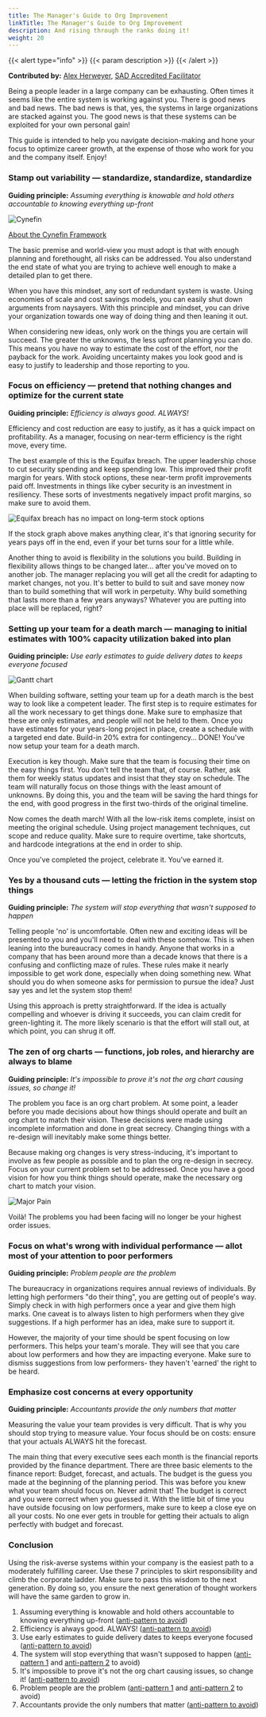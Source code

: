 ```yaml
---
title: The Manager's Guide to Org Improvement
linkTitle: The Manager's Guide to Org Improvement
description: And rising through the ranks doing it!
weight: 20
---
```


{{< alert type="info" >}}
{{< param description >}}
{{< /alert >}}

**Contributed by:** [Alex Herweyer](https://medium.com/@alexherweyer/the-managers-guide-to-slowly-killing-your-org-31b5768ac1d5), [SAD Accredited Facilitator](/certifications/advanced-certifications/#scaled-agile-dev-ops-accredited-facilitators)

Being a people leader in a large company can be exhausting. Often times it seems like the entire system is working against you. There is good news and bad news. The bad news is that, yes, the systems in large organizations are stacked against you. The good news is that these systems can be exploited for your own personal gain!

This guide is intended to help you navigate decision-making and hone your focus to optimize career growth, at the expense of those who work for you and the company itself. Enjoy!

### Stamp out variability — standardize, standardize, standardize

**Guiding principle:** *Assuming everything is knowable and hold others accountable to knowing everything up-front*

![Cynefin](/images/cynefin.png)

[About the Cynefin Framework](https://thecynefin.co/about-us/about-cynefin-framework/)

The basic premise and world-view you must adopt is that with enough planning and forethought, all risks can be addressed. You also understand the end state of what you are trying to achieve well enough to make a detailed plan to get there.

When you have this mindset, any sort of redundant system is waste. Using economies of scale and cost savings models, you can easily shut down arguments from naysayers. With this principle and mindset, you can drive your organization towards one way of doing thing and then leaning it out.

When considering new ideas, only work on the things you are certain will succeed. The greater the unknowns, the less upfront planning you can do. This means you have no way to estimate the cost of the effort, nor the payback for the work. Avoiding uncertainty makes you look good and is easy to justify to leadership and those reporting to you.

### Focus on efficiency — pretend that nothing changes and optimize for the current state

**Guiding principle:** *Efficiency is always good. ALWAYS!*

Efficiency and cost reduction are easy to justify, as it has a quick impact on profitability. As a manager, focusing on near-term efficiency is the right move, every time.

The best example of this is the Equifax breach. The upper leadership chose to cut security spending and keep spending low. This improved their profit margin for years. With stock options, these near-term profit improvements paid off. Investments in things like cyber security is an investment in resiliency. These sorts of investments negatively impact profit margins, so make sure to avoid them.

![Equifax breach has no impact on long-term stock options](/images/equifax.png)

If the stock graph above makes anything clear, it's that ignoring security for years pays off in the end, even if your bet turns sour for a little while.

Another thing to avoid is flexibility in the solutions you build. Building in flexibility allows things to be changed later… after you've moved on to another job. The manager replacing you will get all the credit for adapting to market changes, not you. It's better to build to suit and save money now than to build something that will work in perpetuity. Why build something that lasts more than a few years anyways? Whatever you are putting into place will be replaced, right?

### Setting up your team for a death march — managing to initial estimates with 100% capacity utilization baked into plan

**Guiding principle:** *Use early estimates to guide delivery dates to keeps everyone focused*

![Gantt chart](/images/gantt.png)

When building software, setting your team up for a death march is the best way to look like a competent leader. The first step is to require estimates for all the work necessary to get things done. Make sure to emphasize that these are only estimates, and people will not be held to them. Once you have estimates for your years-long project in place, create a schedule with a targeted end date. Build-in 20% extra for contingency… DONE! You've now setup your team for a death march.

Execution is key though. Make sure that the team is focusing their time on the easy things first. You don't tell the team that, of course. Rather, ask them for weekly status updates and insist that they stay on schedule. The team will naturally focus on those things with the least amount of unknowns. By doing this, you and the team will be saving the hard things for the end, with good progress in the first two-thirds of the original timeline.

Now comes the death march! With all the low-risk items complete, insist on meeting the original schedule. Using project management techniques, cut scope and reduce quality. Make sure to require overtime, take shortcuts, and hardcode integrations at the end in order to ship.

Once you've completed the project, celebrate it. You've earned it.

### Yes by a thousand cuts — letting the friction in the system stop things

**Guiding principle:** *The system will stop everything that wasn't supposed to happen*

Telling people 'no' is uncomfortable. Often new and exciting ideas will be presented to you and you'll need to deal with these somehow. This is when leaning into the bureaucracy comes in handy. Anyone that works in a company that has been around more than a decade knows that there is a confusing and conflicting maze of rules. These rules make it nearly impossible to get work done, especially when doing something new. What should you do when someone asks for permission to pursue the idea? Just say yes and let the system stop them!

Using this approach is pretty straightforward. If the idea is actually compelling and whoever is driving it succeeds, you can claim credit for green-lighting it. The more likely scenario is that the effort will stall out, at which point, you can shrug it off.

### The zen of org charts — functions, job roles, and hierarchy are always to blame

**Guiding principle:** *It's impossible to prove it's not the org chart causing issues, so change it!*

The problem you face is an org chart problem. At some point, a leader before you made decisions about how things should operate and built an org chart to match their vision. These decisions were made using incomplete information and done in great secrecy. Changing things with a re-design will inevitably make some things better.

Because making org changes is very stress-inducing, it's important to involve as few people as possible and to plan the org re-design in secrecy. Focus on your current problem set to be addressed. Once you have a good vision for how you think things should operate, make the necessary org chart to match your vision.

![Major Pain](/images/major-pain.jpg)

Voilà! The problems you had been facing will no longer be your highest order issues.

### Focus on what's wrong with individual performance — allot most of your attention to poor performers

**Guiding principle:** *Problem people are the problem*

The bureaucracy in organizations requires annual reviews of individuals. By letting high performers "do their thing", you are getting out of people's way. Simply check in with high performers once a year and give them high marks. One caveat is to always listen to high performers when they give suggestions. If a high performer has an idea, make sure to support it.

However, the majority of your time should be spent focusing on low performers. This helps your team's morale. They will see that you care about low performers and how they are impacting everyone. Make sure to dismiss suggestions from low performers- they haven't 'earned' the right to be heard.

### Emphasize cost concerns at every opportunity

**Guiding principle:** *Accountants provide the only numbers that matter*

Measuring the value your team provides is very difficult. That is why you should stop trying to measure value. Your focus should be on costs: ensure that your actuals ALWAYS hit the forecast.

The main thing that every executive sees each month is the financial reports provided by the finance department. There are three basic elements to the finance report: Budget, forecast, and actuals. The budget is the guess you made at the beginning of the planning period. This was before you knew what your team should focus on. Never admit that! The budget is correct and you were correct when you guessed it. With the little bit of time you have outside focusing on low performers, make sure to keep a close eye on all your costs. No one ever gets in trouble for getting their actuals to align perfectly with budget and forecast.

### Conclusion

Using the risk-averse systems within your company is the easiest path to a moderately fulfilling career. Use these 7 principles to skirt responsibility and climb the corporate ladder. Make sure to pass this wisdom to the next generation. By doing so, you ensure the next generation of thought workers will have the same garden to grow in.

1. Assuming everything is knowable and hold others accountable to knowing everything up-front ([anti-pattern to avoid](https://www.huffpost.com/entry/exploit-variability-dont-_b_8650050))
2. Efficiency is always good. ALWAYS! ([anti-pattern to avoid](https://www.google.com/books/edition/Software_Engineering_at_Google/WXTTDwAAQBAJ?hl=en&gbpv=1&printsec=frontcover))
3. Use early estimates to guide delivery dates to keeps everyone focused ([anti-pattern to avoid](https://medium.com/mindsea-development-inc/why-your-rat-riskiest-assumption-test-is-the-real-mvp-177d66cde3e1))
4. The system will stop everything that wasn't supposed to happen ([anti-pattern 1](https://d-pereira.com/mastering-the-art-of-saying-no/) and [anti-pattern 2](https://itrevolution.com/delicate-art-of-bureaucracy/) to avoid)
5. It's impossible to prove it's not the org chart causing issues, so change it! ([anti-pattern to avoid](https://teamtopologies.com/))
6. Problem people are the problem ([anti-pattern 1](https://www.blameless.com/sre/why-companies-can-benefit-from-blameless-culture) and [anti-pattern 2](https://www.mckinsey.com/business-functions/people-and-organizational-performance/our-insights/the-organization-blog/from-me-to-we-the-next-shift-in-performance-management) to avoid)
7. Accountants provide the only numbers that matter ([anti-pattern to avoid](https://blackswanfarming.com/))
